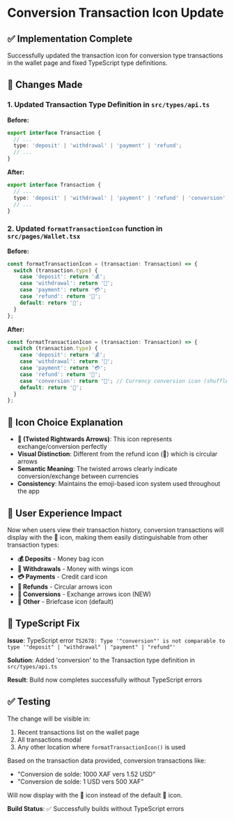 # Conversion Transaction Icon Update

## ✅ Implementation Complete

Successfully updated the transaction icon for conversion type transactions in the wallet page and fixed TypeScript type definitions.

## 🔄 Changes Made

### 1. Updated Transaction Type Definition in `src/types/api.ts`

**Before:**
```typescript
export interface Transaction {
  // ...
  type: 'deposit' | 'withdrawal' | 'payment' | 'refund';
  // ...
}
```

**After:**
```typescript
export interface Transaction {
  // ...
  type: 'deposit' | 'withdrawal' | 'payment' | 'refund' | 'conversion';
  // ...
}
```

### 2. Updated `formatTransactionIcon` function in `src/pages/Wallet.tsx`

**Before:**
```typescript
const formatTransactionIcon = (transaction: Transaction) => {
  switch (transaction.type) {
    case 'deposit': return '💰';
    case 'withdrawal': return '💸';
    case 'payment': return '💳';
    case 'refund': return '🔄';
    default: return '💼';
  }
};
```

**After:**
```typescript
const formatTransactionIcon = (transaction: Transaction) => {
  switch (transaction.type) {
    case 'deposit': return '💰';
    case 'withdrawal': return '💸';
    case 'payment': return '💳';
    case 'refund': return '🔄';
    case 'conversion': return '🔀'; // Currency conversion icon (shuffle/exchange arrows)
    default: return '💼';
  }
};
```

## 🎯 Icon Choice Explanation

- **🔀 (Twisted Rightwards Arrows)**: This icon represents exchange/conversion perfectly
- **Visual Distinction**: Different from the refund icon (🔄) which is circular arrows
- **Semantic Meaning**: The twisted arrows clearly indicate conversion/exchange between currencies
- **Consistency**: Maintains the emoji-based icon system used throughout the app

## 📱 User Experience Impact

Now when users view their transaction history, conversion transactions will display with the 🔀 icon, making them easily distinguishable from other transaction types:

- **💰 Deposits** - Money bag icon
- **💸 Withdrawals** - Money with wings icon  
- **💳 Payments** - Credit card icon
- **🔄 Refunds** - Circular arrows icon
- **🔀 Conversions** - Exchange arrows icon (NEW)
- **💼 Other** - Briefcase icon (default)

## 🔧 TypeScript Fix

**Issue**: TypeScript error `TS2678: Type '"conversion"' is not comparable to type '"deposit" | "withdrawal" | "payment" | "refund"'`

**Solution**: Added 'conversion' to the Transaction type definition in `src/types/api.ts`

**Result**: Build now completes successfully without TypeScript errors

## ✅ Testing

The change will be visible in:
1. Recent transactions list on the wallet page
2. All transactions modal
3. Any other location where `formatTransactionIcon()` is used

Based on the transaction data provided, conversion transactions like:
- "Conversion de solde: 1000 XAF vers 1.52 USD"
- "Conversion de solde: 1 USD vers 500 XAF"

Will now display with the 🔀 icon instead of the default 💼 icon.

**Build Status**: ✅ Successfully builds without TypeScript errors